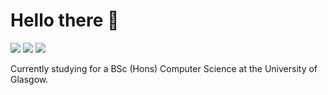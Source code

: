 # Hello there 🐧

<a href="https://twitter.com/ivanikit"><img src="https://img.shields.io/badge/Twitter-1DA1F2?style=for-the-badge&logo=twitter&logoColor=white"></a>
<a href="https://www.linkedin.com/in/ivannikitin1/"><img src="https://img.shields.io/badge/LinkedIn-0077B5?style=for-the-badge&logo=linkedin&logoColor=white"></a>
<a href="mailto:nikitin.ivan.dev@gmail.com"><img src="https://img.shields.io/badge/Gmail-D14836?style=for-the-badge&logo=gmail&logoColor=white"></a>

Currently studying for a BSc (Hons) Computer Science at the University of Glasgow.
